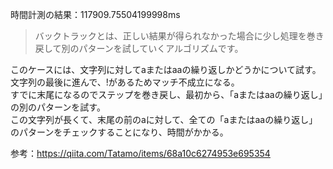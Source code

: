 時間計測の結果：117909.75504199998ms

> バックトラックとは、正しい結果が得られなかった場合に少し処理を巻き戻して別のパターンを試していくアルゴリズムです。

このケースには、文字列に対してaまたはaaの繰り返しかどうかについて試す。\
文字列の最後に進んで、!があるためマッチ不成立になる。\
すでに末尾になるのでステップを巻き戻し、最初から、「aまたはaaの繰り返し」の別のパターンを試す。\
この文字列が長くて、末尾の前のaに対して、全ての「aまたはaaの繰り返し」のパターンをチェックすることになり、時間がかかる。

参考：https://qiita.com/Tatamo/items/68a10c6274953e695354